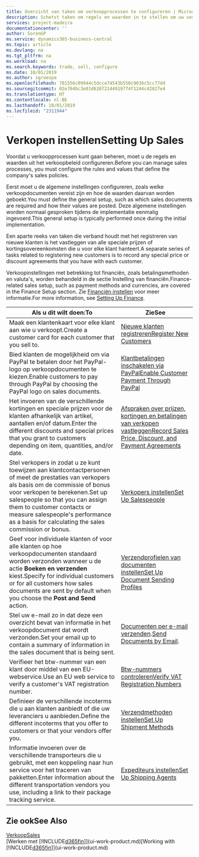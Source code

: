 ```yaml
---
title: Overzicht van taken om verkoopprocessen te configureren | Microsoft Docs
description: Schetst taken om regels en waarden in te stellen om uw verkoopbeleid en -processen te definiëren.
services: project-madeira
documentationcenter: ''
author: SorenGP
ms.service: dynamics365-business-central
ms.topic: article
ms.devlang: na
ms.tgt_pltfrm: na
ms.workload: na
ms.search.keywords: trade, sell, configure
ms.date: 10/01/2019
ms.author: sgroespe
ms.openlocfilehash: 701556c09944c5dcce74543b550c9036c5cc77dd
ms.sourcegitcommit: 02e704bc3e01d62072144919774f1244c42827e4
ms.translationtype: HT
ms.contentlocale: nl-BE
ms.lasthandoff: 10/01/2019
ms.locfileid: "2311944"
---
```

# <a name="setting-up-sales"></a><span data-ttu-id="9cc79-103">Verkopen instellen</span><span class="sxs-lookup"><span data-stu-id="9cc79-103">Setting Up Sales</span></span>
<span data-ttu-id="9cc79-104">Voordat u verkoopprocessen kunt gaan beheren, moet u de regels en waarden uit het verkoopbeleid configureren.</span><span class="sxs-lookup"><span data-stu-id="9cc79-104">Before you can manage sales processes, you must configure the rules and values that define the company's sales policies.</span></span>

<span data-ttu-id="9cc79-105">Eerst moet u de algemene instellingen configureren, zoals welke verkoopdocumenten vereist zijn en hoe de waarden daarvan worden geboekt.</span><span class="sxs-lookup"><span data-stu-id="9cc79-105">You must define the general setup, such as which sales documents are required and how their values are posted.</span></span> <span data-ttu-id="9cc79-106">Deze algemene instellingen worden normaal gesproken tijdens de implementatie eenmalig ingevoerd.</span><span class="sxs-lookup"><span data-stu-id="9cc79-106">This general setup is typically performed once during the initial implementation.</span></span>

<span data-ttu-id="9cc79-107">Een aparte reeks van taken die verband houdt met het registreren van nieuwe klanten is het vastleggen van alle speciale prijzen of kortingsovereenkomsten die u voor elke klant hanteert.</span><span class="sxs-lookup"><span data-stu-id="9cc79-107">A separate series of tasks related to registering new customers is to record any special price or discount agreements that you have with each customer.</span></span>

<span data-ttu-id="9cc79-108">Verkoopinstellingen met betrekking tot financiën, zoals betalingsmethoden en valuta's, worden behandeld in de sectie Instelling van financiën.</span><span class="sxs-lookup"><span data-stu-id="9cc79-108">Finance-related sales setup, such as payment methods and currencies, are covered in the Finance Setup section.</span></span> <span data-ttu-id="9cc79-109">Zie [Financiën instellen](finance-setup-finance.md) voor meer informatie.</span><span class="sxs-lookup"><span data-stu-id="9cc79-109">For more information, see [Setting Up Finance](finance-setup-finance.md).</span></span>

| <span data-ttu-id="9cc79-110">Als u dit wilt doen:</span><span class="sxs-lookup"><span data-stu-id="9cc79-110">To</span></span> | <span data-ttu-id="9cc79-111">Zie</span><span class="sxs-lookup"><span data-stu-id="9cc79-111">See</span></span> |
| --- | --- |
| <span data-ttu-id="9cc79-112">Maak een klantenkaart voor elke klant aan wie u verkoopt.</span><span class="sxs-lookup"><span data-stu-id="9cc79-112">Create a customer card for each customer that you sell to.</span></span> |[<span data-ttu-id="9cc79-113">Nieuwe klanten registreren</span><span class="sxs-lookup"><span data-stu-id="9cc79-113">Register New Customers</span></span>](sales-how-register-new-customers.md) |
| <span data-ttu-id="9cc79-114">Bied klanten de mogelijkheid om via PayPal te betalen door het PayPal-logo op verkoopdocumenten te kiezen.</span><span class="sxs-lookup"><span data-stu-id="9cc79-114">Enable customers to pay through PayPal by choosing the PayPal logo on sales documents.</span></span> |[<span data-ttu-id="9cc79-115">Klantbetalingen inschakelen via PayPal</span><span class="sxs-lookup"><span data-stu-id="9cc79-115">Enable Customer Payment Through PayPal</span></span>](sales-how-enable-payment-service-extensions.md) |
| <span data-ttu-id="9cc79-116">Het invoeren van de verschillende kortingen en speciale prijzen voor de klanten afhankelijk van artikel, aantallen en/of datum.</span><span class="sxs-lookup"><span data-stu-id="9cc79-116">Enter the different discounts and special prices that you grant to customers depending on item, quantities, and/or date.</span></span> |[<span data-ttu-id="9cc79-117">Afspraken over prijzen, kortingen en betalingen van verkopen vastleggen</span><span class="sxs-lookup"><span data-stu-id="9cc79-117">Record Sales Price, Discount, and Payment Agreements</span></span>](sales-how-record-sales-price-discount-payment-agreements.md) |
| <span data-ttu-id="9cc79-118">Stel verkopers in zodat u ze kunt toewijzen aan klantcontactpersonen of meet de prestaties van verkopers als basis om de commissie of bonus voor verkopen te berekenen.</span><span class="sxs-lookup"><span data-stu-id="9cc79-118">Set up salespeople so that you can assign them to customer contacts or measure salespeople's performance as a basis for calculating the sales commission or bonus.</span></span> |[<span data-ttu-id="9cc79-119">Verkopers instellen</span><span class="sxs-lookup"><span data-stu-id="9cc79-119">Set Up Salespeople</span></span>](sales-how-setup-salespeople.md) |
| <span data-ttu-id="9cc79-120">Geef voor individuele klanten of voor alle klanten op hoe verkoopdocumenten standaard worden verzonden wanneer u de actie **Boeken en verzenden** kiest.</span><span class="sxs-lookup"><span data-stu-id="9cc79-120">Specify for individual customers or for all customers how sales documents are sent by default when you choose the **Post and Send** action.</span></span> |[<span data-ttu-id="9cc79-121">Verzendprofielen van documenten instellen</span><span class="sxs-lookup"><span data-stu-id="9cc79-121">Set Up Document Sending Profiles</span></span>](sales-how-setup-document-send-profiles.md) |
| <span data-ttu-id="9cc79-122">Stel uw e-mail zo in dat deze een overzicht bevat van informatie in het verkoopdocument dat wordt verzonden.</span><span class="sxs-lookup"><span data-stu-id="9cc79-122">Set your email up to contain a summary of information in the sales document that is being sent.</span></span> |<span data-ttu-id="9cc79-123">[Documenten per e-mail verzenden](ui-how-send-documents-email.md).</span><span class="sxs-lookup"><span data-stu-id="9cc79-123">[Send Documents by Email](ui-how-send-documents-email.md).</span></span> |
|<span data-ttu-id="9cc79-124">Verifieer het btw-nummer van een klant door middel van een EU-webservice.</span><span class="sxs-lookup"><span data-stu-id="9cc79-124">Use an EU web service to verify a customer's VAT registration number.</span></span>|[<span data-ttu-id="9cc79-125">Btw-nummers controleren</span><span class="sxs-lookup"><span data-stu-id="9cc79-125">Verify VAT Registration Numbers</span></span>](finance-setup-vat.md)|
|<span data-ttu-id="9cc79-126">Definieer de verschillende incoterms die u aan klanten aanbiedt of die uw leveranciers u aanbieden.</span><span class="sxs-lookup"><span data-stu-id="9cc79-126">Define the different incoterms that you offer to customers or that your vendors offer you.</span></span>|[<span data-ttu-id="9cc79-127">Verzendmethoden instellen</span><span class="sxs-lookup"><span data-stu-id="9cc79-127">Set Up Shipment Methods</span></span>](sales-how-set-up-shipment-methods.md)|
|<span data-ttu-id="9cc79-128">Informatie invoeren over de verschillende transporteurs die u gebruikt, met een koppeling naar hun service voor het traceren van pakketten.</span><span class="sxs-lookup"><span data-stu-id="9cc79-128">Enter information about the different transportation vendors you use, including a link to their package tracking service.</span></span>|[<span data-ttu-id="9cc79-129">Expediteurs instellen</span><span class="sxs-lookup"><span data-stu-id="9cc79-129">Set Up Shipping Agents</span></span>](sales-how-to-set-up-shipping-agents.md)|

## <a name="see-also"></a><span data-ttu-id="9cc79-130">Zie ook</span><span class="sxs-lookup"><span data-stu-id="9cc79-130">See Also</span></span>
[<span data-ttu-id="9cc79-131">Verkoop</span><span class="sxs-lookup"><span data-stu-id="9cc79-131">Sales</span></span>](sales-manage-sales.md)  
<span data-ttu-id="9cc79-132">[Werken met [!INCLUDE[d365fin](includes/d365fin_md.md)]](ui-work-product.md)</span><span class="sxs-lookup"><span data-stu-id="9cc79-132">[Working with [!INCLUDE[d365fin](includes/d365fin_md.md)]](ui-work-product.md)</span></span>
